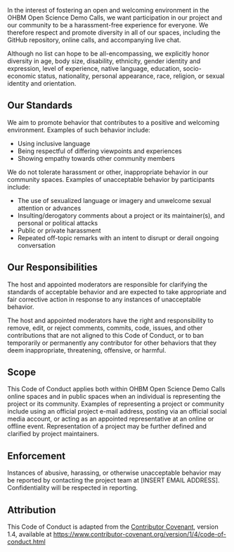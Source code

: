 
In the interest of fostering an open and welcoming environment in the OHBM Open
Science Demo Calls, we want participation in our project and our community to be
a harassment-free experience for everyone.
We therefore respect and promote diversity in all of our spaces, including the
GitHub repository, online calls, and accompanying live chat.

Although no list can hope to be all-encompassing, we explicitly honor diversity in age,
body size, disability, ethnicity, gender identity and expression, level of experience, native language, education, socio-economic status, nationality, personal appearance, race, religion,
or sexual identity and orientation.

## Our Standards

We aim to promote behavior that contributes to a positive and welcoming environment.
Examples of such behavior include:

* Using inclusive language
* Being respectful of differing viewpoints and experiences
* Showing empathy towards other community members

We do not tolerate harassment or other, inappropriate behavior in our community spaces.
Examples of unacceptable behavior by participants include:

* The use of sexualized language or imagery and unwelcome sexual attention or
  advances
* Insulting/derogatory comments about a project or its maintainer(s), and
  personal or political attacks
* Public or private harassment
* Repeated off-topic remarks with an intent to disrupt or derail ongoing
  conversation

## Our Responsibilities

The host and appointed moderators are responsible for clarifying the standards
of acceptable behavior and are expected to take appropriate and fair corrective
action in response to any instances of unacceptable behavior.

The host and appointed moderators have the right and responsibility to remove,
edit, or reject comments, commits, code, issues, and other contributions
that are not aligned to this Code of Conduct, or to ban temporarily or
permanently any contributor for other behaviors that they deem inappropriate,
threatening, offensive, or harmful.

## Scope

This Code of Conduct applies both within OHBM Open Science Demo Calls online spaces
and in public spaces when an individual is representing the project or its community.
Examples of representing a project or community include using an official project e-mail
address, posting via an official social media account, or acting as an appointed
representative at an online or offline event.
Representation of a project may be further defined and clarified by project maintainers.

## Enforcement

Instances of abusive, harassing, or otherwise unacceptable behavior may be
reported by contacting the project team at [INSERT EMAIL ADDRESS].
Confidentiality will be respected in reporting.

## Attribution

This Code of Conduct is adapted from the [Contributor Covenant][homepage], version 1.4,
available at https://www.contributor-covenant.org/version/1/4/code-of-conduct.html

[homepage]: https://www.contributor-covenant.org
